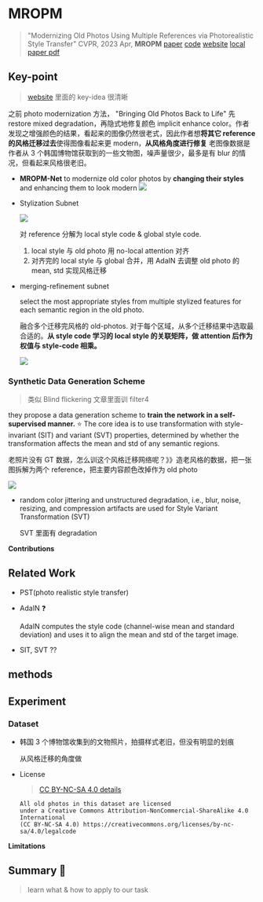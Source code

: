 # MROPM

> "Modernizing Old Photos Using Multiple References via Photorealistic Style Transfer" CVPR, 2023 Apr, **MROPM**
> [paper](https://arxiv.org/abs/2304.04461) [code](https://github.com/KAIST-VICLab/old-photo-modernization) [website](https://kaist-viclab.github.io/old-photo-modernization/?utm_source=catalyzex.com)
> [local paper pdf](./2023_04_CVPR_Modernizing-Old-Photos-Using-Multiple-References-via-Photorealistic-Style-Transfer.pdf)

## **Key-point**

> [website](https://kaist-viclab.github.io/old-photo-modernization/?utm_source=catalyzex.com) 里面的 key-idea 很清晰

之前 photo modernization 方法， "Bringing Old Photos Back to Life" 先 restore mixed degradation，再隐式地修复颜色 implicit enhance color。作者发现之增强颜色的结果，看起来的图像仍然很老式，因此作者想**将其它 reference 的风格迁移过去**使得图像看起来更 modern，**从风格角度进行修复**
老图像数据是作者从 3 个韩国博物馆获取到的一些文物图，噪声量很少，最多是有 blur 的情况，但看起来风格很老旧。



- **MROPM-Net** to modernize old color photos by **changing their styles** and enhancing them to look modern
  ![](https://kaist-viclab.github.io/old-photo-modernization/static/images/key_ideas/mropm_mropmnet.png)

- Stylization Subnet

  ![](https://kaist-viclab.github.io/old-photo-modernization/static/images/key_ideas/mropmnet_single.png)

  对 reference 分解为 local style code & global style code. 

  1. local style 与 old photo 用 no-local attention 对齐
  2. 对齐完的 local style 与 global 合并，用 AdaIN 去调整 old photo 的 mean, std 实现风格迁移

- merging-refinement subnet

  select the most appropriate styles from multiple stylized features for each semantic region in the old photo.

  融合多个迁移完风格的 old-photos. 对于每个区域，从多个迁移结果中选取最合适的。**从 style code 学习的 local style 的关联矩阵，做 attention 后作为权值与 style-code 相乘。**

  

  ![](https://kaist-viclab.github.io/old-photo-modernization/static/images/key_ideas/mropmnet_merging.png)



### Synthetic Data Generation Scheme

> 类似 Blind flickering 文章里面训 filter4

they propose a data generation scheme to **train the network in a self-supervised manner.** :star: The core idea is to use transformation with style-invariant (SIT) and variant (SVT) properties, determined by whether the transformation affects the mean and std of any semantic regions.

老照片没有 GT 数据，怎么训这个风格迁移网络呢？》》造老风格的数据，把一张图拆解为两个 reference，把主要内容颜色改掉作为 old photo

![](https://kaist-viclab.github.io/old-photo-modernization/static/images/key_ideas/mropm_synthetic_data.png)

- random color jittering and unstructured degradation, i.e., blur, noise, resizing, and compression artifacts are used for Style Variant Transformation (SVT)

  SVT 里面有 degradation



**Contributions**

## **Related Work**

- PST(photo realistic style transfer)

- AdaIN :question:

  AdaIN computes the style code (channel-wise mean and standard deviation) and uses it to align the mean and std of the target image. 

- SIT, SVT ??



## methods



## Experiment

### Dataset

- 韩国 3 个博物馆收集到的文物照片，拍摄样式老旧，但没有明显的划痕

  从风格迁移的角度做

- License

  > [CC BY-NC-SA 4.0 details](https://creativecommons.org/licenses/by-nc-sa/4.0/legalcode)

  ```
  All old photos in this dataset are licensed 
  under a Creative Commons Attribution-NonCommercial-ShareAlike 4.0 International 
  (CC BY-NC-SA 4.0) https://creativecommons.org/licenses/by-nc-sa/4.0/legalcode
  ```

  

**Limitations**



## Summary :star2:

> learn what & how to apply to our task